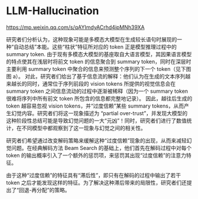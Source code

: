 # LLM-Hallucination

https://mp.weixin.qq.com/s/qAYImdyACrhd4ipMNh39XA

研究者们分析认为，这种现象可能是多模态大模型在生成较长语句时展现的一种“自动总结”本能。这些“柱状”特征所对应的 token 正是模型推理过程中的 summary token.
由于现有多模态大模型的基座取自大语言模型，其因果语言模型的特点使其在浅层时将前文 token 的信息聚合到 summary token，同时在深层时主要利用 summary token 中聚合的信息来预测整个序列的下一个 token（见下图图 a）。
对此，研究者们给出了基于信息流的解释：他们认为在生成的文本序列越来越长的同时，通常位于序列前段的 vision tokens 所提供的视觉信息会在 summary token 之间信息流动的过程中逐渐被稀释（因为一个 summary token 很难将序列中所有前文 token 所包含的信息都完整地记录）。
因此，越往后生成的 token 越容易忽视 vision tokens，并“过度信赖”某些 summary tokens，从而产生幻觉内容。研究者们将这一现象描述为 “partial over-trust”，并发现大模型的这种阶段性总结可能是导致幻觉问题的一大“元凶”！同时，研究者们进行了数值统计，在不同模型中都观察到了这一现象与幻觉之间的相关性。

研究者们希望通过改变解码策略来缓解这种“过度信赖”现象的出现，从而来减轻幻觉问题。在经典解码方法 Beam Search 的基础上，他们首先在解码过程中对每个 token 的输出概率引入了一个额外的惩罚项，来惩罚其出现“过度信赖”的注意力特征。


由于这种“过度信赖”的特征具有“滞后性”，即只有在解码的过程中输出了若干 token 之后才能发现这样的特征。为了解决这种滞后带来的局限性，研究者们还提出了“回退-再分配”的策略。

